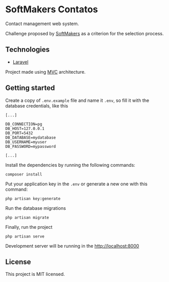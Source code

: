 # SoftMakers Contatos

Contact management web system.

Challenge proposed by [SoftMakers](https://github.com/BrSoftMakers/challenge-fullstack-developer) as a criterion for the selection process.

## Technologies

- [Laravel](https://laravel.com/)

Project made using [MVC](https://en.wikipedia.org/wiki/Model%E2%80%93view%E2%80%93controller) architecture.

## Getting started

Create a copy of `.env.example` file and name it `.env`, so fill it with the database credentials, like this

```
[...]

DB_CONNECTION=pg
DB_HOST=127.0.0.1
DB_PORT=5432
DB_DATABASE=mydatabase
DB_USERNAME=myuser
DB_PASSWORD=mypassword

[...]
```

Install the dependencies by running the following commands:

```
composer install
```

Put your application key in the `.env` or generate a new one with this command:

```
php artisan key:generate
```

Run the database migrations

```
php artisan migrate
```

Finally, run the project

```
php artisan serve
```

Development server will be running in the [http://localhost:8000](http://localhost:8000)

## License

This project is MIT licensed.

